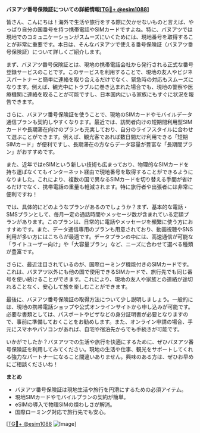 **バヌアツ番号保険証についての詳細情報[[TG💪+ @esim1088](https://t.me/s/esim1088)]**

皆さん、こんにちは！海外で生活や旅行をする際に欠かせないものと言えば、やっぱり自分の国番号を持つ携帯電話やSIMカードですよね。特に、バヌアツでは現地でのコミュニケーションがスムーズにいくためには、現地番号を取得することが非常に重要です。本日は、そんなバヌアツで使える番号保険証（バヌアツ番号保険証）について詳しくご紹介します。

まず、バヌアツ番号保険証とは、現地の携帯電話会社から発行される正式な番号登録サービスのことです。このサービスを利用することで、現地の友人やビジネスパートナーと簡単に連絡を取り合えるだけでなく、緊急時の対応もスムーズになります。例えば、観光中にトラブルに巻き込まれた場合でも、現地の警察や医療機関に連絡を取ることが可能ですし、日本国内にいる家族にもすぐに状況を報告できます。

さらに、バヌアツ番号保険証を使うことで、現地のSIMカードやモバイルデータ通信プランも契約しやすくなります。最近では、訪問者向けの短期間利用型SIMカードや長期滞在向けのプランも充実しており、自分のライフスタイルに合わせて選ぶことができます。例えば、観光客であれば数日間だけ利用できる「短期SIMカード」が便利ですし、長期滞在の方ならデータ容量が豊富な「長期間プラン」がおすすめです。

また、近年ではeSIMという新しい技術も広まっており、物理的なSIMカードを持ち運ばなくてもインターネット経由で現地番号を取得することができるようになりました。これにより、複数の国で異なるSIMカードを切り替える手間が省けるだけでなく、携帯電話の重量も軽減されます。特に旅行者や出張者には非常に便利ですね！

では、具体的にどのようなプランがあるのでしょうか？まず、基本的な電話・SMSプランとして、毎月一定の通話時間やメッセージ数が含まれている定額プランがあります。このプランは、日常的に電話やメッセージを頻繁に使う方におすすめです。また、データ通信専用のプランも用意されており、動画視聴やSNS利用が多い方にはこちらが最適です。データプランの中には、高速通信が可能な「ライトユーザー向け」や「大容量プラン」など、ニーズに合わせて選べる種類が豊富です。

さらに、最近注目されているのが、国際ローミング機能付きのSIMカードです。これは、バヌアツ以外にも他の国で使用できるSIMカードで、旅行先でも同じ番号を使い続けることができます。これにより、現地の友人や家族との連絡が途切れることなく、安心して旅を楽しむことができます。

最後に、バヌアツ番号保険証の取得方法について少し説明しましょう。一般的には、現地の携帯電話ショップや公式オンラインサイトから申し込みが可能です。必要な書類としては、パスポートやビザなどの身分証明書が必要となりますので、事前に準備しておくことをお勧めします。また、オンライン申請の場合、手元にスマホやパソコンがあれば、自宅や宿泊先からでも手続きが可能です。

いかがでしたか？バヌアツでの生活や旅行を快適にするために、ぜひバヌアツ番号保険証を利用してみてください。現地の生活や仕事、観光をサポートしてくれる強力なパートナーになること間違いありません。興味のある方は、ぜひお早めにご相談くださいね！

**まとめ**
- バヌアツ番号保険証は現地生活や旅行を円滑にするための必須アイテム。
- 現地SIMカードやモバイルプランの契約が簡単。
- eSIMの導入で物理SIMの煩わしさが解消。
- 国際ローミング対応で旅行先でも安心。

[[TG💪+ @esim1088](https://t.me/s/esim1088) ![Image](https://i.postimg.cc/Y0z9fWf4/image.png)]
